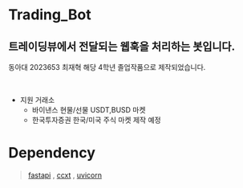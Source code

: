 # Trading_Bot

## 트레이딩뷰에서 전달되는 웹훅을 처리하는 봇입니다.
동아대 2023653 최재혁 
해당 4학년 졸업작품으로 제작되었습니다.

&nbsp;

- 지원 거래소
  - 바이낸스 현물/선물 USDT,BUSD 마켓
  - 한국투자증권 한국/미국 주식 마켓 제작 예정 

# Dependency

> [fastapi](https://github.com/tiangolo/fastapi) , [ccxt](https://github.com/ccxt/ccxt) , [uvicorn](https://github.com/encode/uvicorn)
